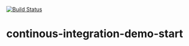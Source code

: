 [![Build Status](https://travis-ci.org/PJMPR/continous-integration-demo-start.svg?branch=master)](https://travis-ci.org/PJMPR/continous-integration-demo-start)
# continous-integration-demo-start
